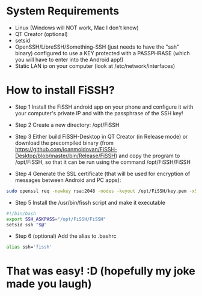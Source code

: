 # System Requirements
* Linux (Windows will NOT work, Mac I don't know)
* QT Creator (optional)
* setsid
* OpenSSH/LibreSSH/Something-SSH (just needs to have the "ssh" binary)
configured to use a KEY protected with a PASSPHRASE (which you will have to enter into the Android app!)
* Static LAN ip on your computer (look at /etc/network/interfaces)


# How to install FiSSH?
- Step 1
Install the FiSSH android app on your phone and configure it with your computer's private IP and with the passphrase of the SSH key!

- Step 2
Create a new directory: /opt/FiSSH

- Step 3
Either build FiSSH-Desktop in QT Creator (in Release mode) or download the precompiled binary (from https://github.com/ioanmoldovan/FiSSH-Desktop/blob/master/bin/Release/FiSSH) and copy the program to /opt/FiSSH, so that it can be run using the command /opt/FiSSH/FiSSH

- Step 4
Generate the SSL certificate (that will be used for encryption of messages between Android and PC apps):

```bash
sudo openssl req -newkey rsa:2048 -nodes -keyout /opt/FiSSH/key.pem -x509 -days 365 -out /opt/FiSSH/certificate.pem
```

- Step 5
Install the /usr/bin/fissh script and make it executable

```bash
#!/bin/bash
export SSH_ASKPASS="/opt/FiSSH/FiSSH"
setsid ssh "$@"
```

- Step 6 (optional)
Add the alias to .bashrc

```bash
alias ssh='fissh'
```

# That was easy! :D (hopefully my joke made you laugh)

